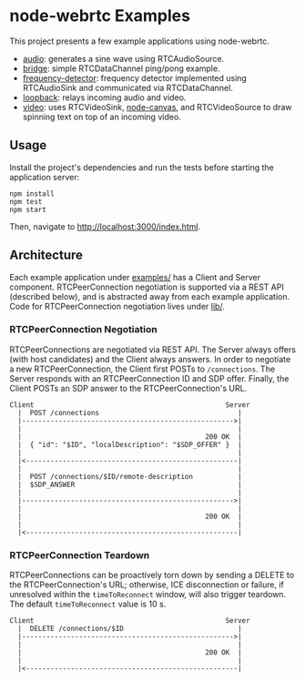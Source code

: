 node-webrtc Examples
====================

This project presents a few example applications using node-webrtc.

- [audio](audio): generates a sine wave using RTCAudioSource.
- [bridge](bridge): simple RTCDataChannel ping/pong example.
- [frequency-detector](frequency-detector): frequency detector implemented using
  RTCAudioSink and communicated via RTCDataChannel.
- [loopback](loopback): relays incoming audio and video.
- [video](video): uses RTCVideoSink, [node-canvas](node-canvas), and
  RTCVideoSource to draw spinning text on top of an incoming video.

Usage
-----

Install the project's dependencies and run the tests before starting the
application server:

```
npm install
npm test
npm start
```

Then, navigate to [http://localhost:3000/index.html](http://localhost:3000/index.html).

Architecture
------------

Each example application under [examples/](examples) has a Client and Server
component. RTCPeerConnection negotiation is supported via a REST API (described
below), and is abstracted away from each example application. Code for
RTCPeerConnection negotiation lives under [lib/](lib).

### RTCPeerConnection Negotiation

RTCPeerConnections are negotiated via REST API. The Server always offers (with
host candidates) and the Client always answers. In order to negotiate a new
RTCPeerConnection, the Client first POSTs to `/connections`. The Server responds
with an RTCPeerConnection ID and SDP offer. Finally, the Client POSTs an SDP
answer to the RTCPeerConnection's URL.

```
Client                                               Server
  |  POST /connections                                  |
  |---------------------------------------------------->|
  |                                                     |
  |                                             200 OK  |
  |  { "id": "$ID", "localDescription": "$SDP_OFFER" }  |
  |                                                     |
  |<----------------------------------------------------|
  |                                                     |
  |  POST /connections/$ID/remote-description           |
  |  $SDP_ANSWER                                        |
  |                                                     |
  |---------------------------------------------------->|
  |                                                     |
  |                                             200 OK  |
  |                                                     |
  |<----------------------------------------------------|
```

### RTCPeerConnection Teardown

RTCPeerConnections can be proactively torn down by sending a DELETE to the
RTCPeerConnection's URL; otherwise, ICE disconnection or failure, if unresolved
within the `timeToReconnect` window, will also trigger teardown. The default
`timeToReconnect` value is 10 s.

```
Client                                               Server
  |  DELETE /connections/$ID                            |
  |---------------------------------------------------->|
  |                                                     |
  |                                             200 OK  |
  |                                                     |
  |<----------------------------------------------------|
```
